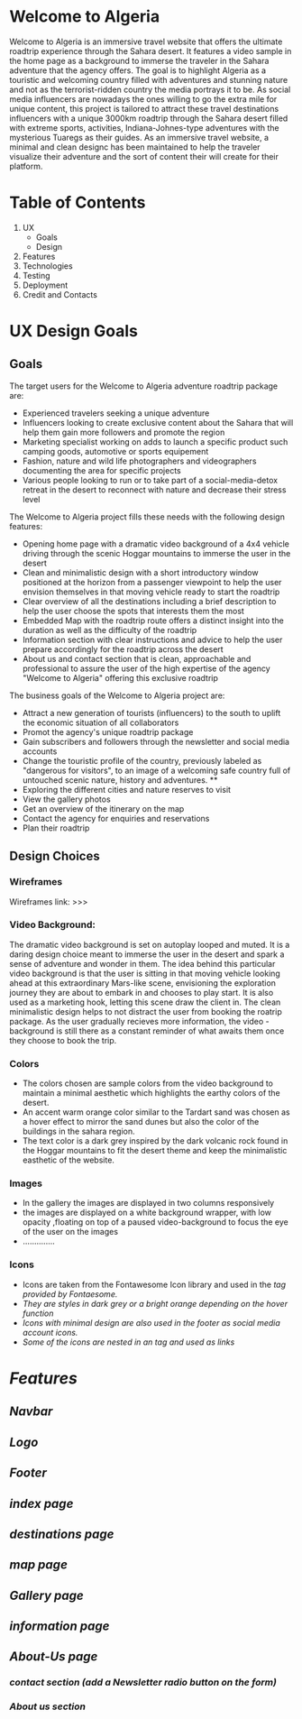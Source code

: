 # Welcome to Algeria

Welcome to Algeria is an immersive travel website that offers the ultimate roadtrip experience through the Sahara desert. It features a video sample in the home page as a background to immerse the traveler in the Sahara adventure that the agency offers. The goal is to highlight Algeria as a touristic and welcoming country filled with adventures and stunning nature and not as the terrorist-ridden country the media portrays it to be. As social media influencers are nowadays the ones willing to go the extra mile for unique content, this project is tailored to attract these travel destinations influencers with a unique 3000km roadtrip through the Sahara desert filled with extreme sports, activities, Indiana-Johnes-type adventures with the mysterious Tuaregs as their guides. As an immersive travel website, a minimal and clean designc has been maintained to help the traveler visualize their adventure and the sort of content their will create for their platform. 

# Table of Contents

1. UX
    * Goals
    * Design
2. Features
3. Technologies
4. Testing
5. Deployment
6. Credit and Contacts


# UX Design Goals

## Goals

The target users for the Welcome to Algeria adventure roadtrip package are:

 * Experienced travelers seeking a unique adventure
 * Influencers looking to create exclusive content about the Sahara that will help them gain more followers and promote the region
 * Marketing specialist working on adds to launch a specific product such camping goods, automotive or sports equipement
 * Fashion, nature and wild life photographers and videographers documenting the area for specific projects
 * Various people looking to run or to take part of a social-media-detox retreat in the desert to reconnect with nature and decrease their stress level

 The Welcome to Algeria project fills these needs with the following design features:

 * Opening home page with a dramatic video background of a 4x4 vehicle driving through the scenic Hoggar mountains to immerse the user in the desert
 * Clean and minimalistic design with a short introductory window positioned at the horizon from a passenger viewpoint to help the user envision themselves in that moving vehicle  ready to start the roadtrip
 * Clear overview of  all the destinations including a brief description to help the user choose the spots that interests them the most
 * Embedded Map with the roadtrip route offers a distinct insight into the duration as well as the difficulty of the roadtrip
 * Information section with clear instructions and advice to help the user prepare accordingly for the roadtrip across the desert
 * About us and contact section that is clean, approachable and professional to assure the user of the high expertise of the agency "Welcome to Algeria" offering this exclusive roadtrip

The business goals of the Welcome to Algeria project are:

 * Attract a new generation of tourists (influencers) to the south to uplift the economic situation of all collaborators
 * Promot the agency's unique roadtrip package
 * Gain subscribers and followers through the newsletter and social media accounts
 * Change the touristic profile of the country, previously labeled as "dangerous for visitors", to an image of a welcoming safe country full of untouched scenic nature, history and adventures.
**
 * Exploring the different cities and nature reserves to visit
 * View the gallery photos 
 * Get an overview of the itinerary on the map
 * Contact the agency for enquiries and reservations
 * Plan their roadtrip

 ## Design Choices

 ### Wireframes

 Wireframes link: >>>

 ### Video Background: 

 The dramatic video background is set on autoplay looped and muted. It is a daring design choice meant to immerse the user in the desert and spark a sense of adventure and wonder in them. The idea behind this particular video background is that the user is sitting in that moving vehicle looking ahead at this extraordinary Mars-like scene, envisioning the exploration journey they are about to embark in and chooses to play start. It is also used as a marketing hook, letting this scene draw the client in. The clean minimalistic design helps to not distract the user from booking the roatrip package. As the user gradually recieves more information, the video -background is still there as a constant reminder of what awaits them once they choose to book the trip.

### Colors

* The colors chosen are sample colors from the video background to maintain a minimal aesthetic which highlights the earthy colors of the desert. 
* An accent warm orange color similar to the Tardart sand was chosen as a hover effect to mirror the sand dunes but also the color of the buildings in the sahara region. 
* The text color is a dark grey inspired by the dark volcanic rock found in the Hoggar mountains to fit the desert theme and keep the minimalistic easthetic of the website. 

### Images

* In the gallery the images are displayed in two columns responsively 
* the images are displayed on a white background wrapper, with low opacity ,floating on top of a paused video-background to focus the eye of the user on the images
* ..............

### Icons

* Icons are taken from the Fontawesome Icon library and used in the <i> tag provided by Fontaesome.
* They are styles in dark grey or a bright orange depending on the hover function
* Icons with minimal design are also used in the footer as social media account icons.
* Some of the icons are nested in an <a> tag and used as links

# Features

## Navbar
## Logo
## Footer
## index page
## destinations page
## map page
## Gallery page
## information page
## About-Us page
 ### contact section (add a Newsletter radio button on the form)
 ### About us section





